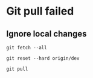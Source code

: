 # Git pull failed

## Ignore local changes

``` shell
git fetch --all

git reset --hard origin/dev

git pull
```
